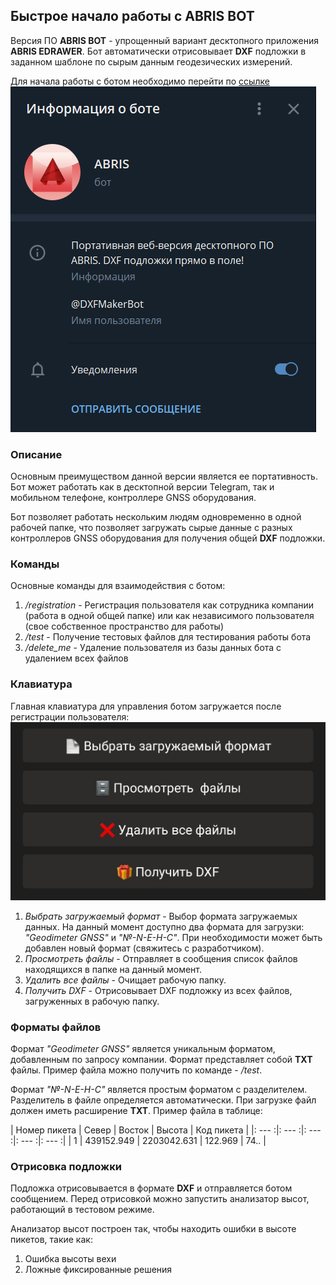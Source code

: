 ## Быстрое начало работы с **ABRIS BOT**

Версия ПО **ABRIS BOT** - упрощенный вариант десктопного приложения **ABRIS EDRAWER**.
Бот автоматически отрисовывает **DXF** подложки в заданном шаблоне по сырым данным геодезических измерений.

Для начала работы с ботом необходимо перейти по [ссылке](https://t.me/DXFMakerBot)
![alt-text](../pics/bot_main.png)

### Описание
Основным преимуществом данной версии является ее портативность. Бот может работать как в десктопной версии Telegram,
так и мобильном телефоне, контроллере GNSS оборудования.

Бот позволяет работать нескольким людям одновременно в одной рабочей папке, что позволяет загружать сырые данные
с разных контроллеров GNSS оборудования для получения общей **DXF** подложки.

### Команды
Основные команды для взаимодействия с ботом:
1. */registration* - Регистрация пользователя как сотрудника компании (работа в одной общей папке) или как независимого 
пользователя (свое собственное пространство для работы)
2. */test* - Получение тестовых файлов для тестирования работы бота
3. */delete_me* - Удаление пользователя из базы данных бота с удалением всех файлов

### Клавиатура
Главная клавиатура для управления ботом загружается после регистрации пользователя:
![alt-text](../pics/bot_keyboard.png)

1. *Выбрать загружаемый формат* - Выбор формата загружаемых данных. На данный момент доступно два формата для загрузки:
*"Geodimeter GNSS"* и *"№-N-E-H-C"*. При необходимости может быть добавлен новый формат (свяжитесь с разработчиком).
2. *Просмотреть файлы* - Отправляет в сообщения список файлов находящихся в папке на данный момент.
3. *Удалить все файлы* - Очищает рабочую папку.
4. *Получить DXF* - Отрисовывает DXF подложку из всех файлов, загруженных в рабочую папку.

### Форматы файлов
Формат *"Geodimeter GNSS"* является уникальным форматом, добавленным по запросу компании. Формат представляет собой **TXT**
файлы. Пример файла можно получить по команде - */test*.

Формат *"№-N-E-H-C"* является простым форматом с разделителем. Разделитель в файле определяется автоматически. При загрузке
файл должен иметь расширение **TXT**.
Пример файла в таблице:

| Номер пикета | Север | Восток | Высота | Код пикета |
|: --- :|: --- :|: --- :|: --- :|: --- :|
| 1 | 439152.949 | 2203042.631 | 122.969 | 74.. |

### Отрисовка подложки

Подложка отрисовывается в формате **DXF** и отправляется ботом сообщением.
Перед отрисовкой можно запустить анализатор высот, работающий в тестовом режиме.

Анализатор высот построен так, чтобы находить ошибки в высоте пикетов, такие как:
1. Ошибка высоты вехи
2. Ложные фиксированные решения

